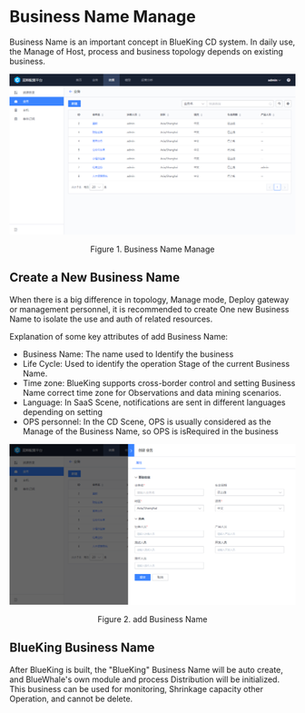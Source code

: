  # Business Name Manage 

 Business Name is an important concept in BlueKing CD system. In daily use, the Manage of Host, process and business topology depends on existing business. 

 ![1579072866404](../media/1579072866404.png) 
 <center>Figure 1. Business Name Manage</center> 

 ## Create a New Business Name 

 When there is a big difference in topology, Manage mode, Deploy gateway or management personnel, it is recommended to create One new Business Name to isolate the use and auth of related resources. 

 Explanation of some key attributes of add Business Name: 

 - Business Name: The name used to Identify the business 
 - Life Cycle: Used to identify the operation Stage of the current Business Name. 
 - Time zone: BlueKing supports cross-border control and setting Business Name correct time zone for Observations and data mining scenarios. 
 - Language: In SaaS Scene, notifications are sent in different languages depending on setting 
 - OPS personnel: In the CD Scene, OPS is usually considered as the Manage of the Business Name, so OPS is isRequired in the business 

 ![1579073496488](../media/1579073496488.png) 
 <center>Figure 2. add Business Name</center> 

 ## BlueKing Business Name 

 After BlueKing is built, the "BlueKing" Business Name will be auto create, and BlueWhale's own module and process Distribution will be initialized. This business can be used for monitoring, Shrinkage capacity other Operation, and cannot be delete. 